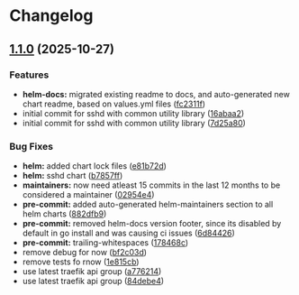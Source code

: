 # Changelog

## [1.1.0](https://github.com/shinybrar/deployments/compare/sshd-1.0.1...sshd-1.1.0) (2025-10-27)


### Features

* **helm-docs:** migrated existing readme to docs, and auto-generated new chart readme, based on values.yml files ([fc2311f](https://github.com/shinybrar/deployments/commit/fc2311f11767056b3cc612f45af6e1e87e470ea3))
* initial commit for sshd with common utility library ([16abaa2](https://github.com/shinybrar/deployments/commit/16abaa2ce713269414e492eed12b9504a70d4713))
* initial commit for sshd with common utility library ([7d25a80](https://github.com/shinybrar/deployments/commit/7d25a80c32e122ce0dfcdccaae2c11d36ae12436))


### Bug Fixes

* **helm:** added chart lock files ([e81b72d](https://github.com/shinybrar/deployments/commit/e81b72d06dacf2a2c797afc5368db81f57c95bc1))
* **helm:** sshd chart ([b7857ff](https://github.com/shinybrar/deployments/commit/b7857ff3fadd3dd856b539de0e4fa1cd3bab56c4))
* **maintainers:** now need atleast 15 commits in the last 12 months to be considered a maintainer ([02954e4](https://github.com/shinybrar/deployments/commit/02954e4e190774cf4756e9b3f90594eac2a80499))
* **pre-commit:** added auto-generated helm-maintainers section to all helm charts ([882dfb9](https://github.com/shinybrar/deployments/commit/882dfb9f2cf2f0d1b3615d7768b92a2f39c122b8))
* **pre-commit:** removed helm-docs version footer, since its disabled by default in go install and was causing ci issues ([6d84426](https://github.com/shinybrar/deployments/commit/6d844263ef0af30047f09e47d6c0c63ae7d1c1c9))
* **pre-commit:** trailing-whitespaces ([178468c](https://github.com/shinybrar/deployments/commit/178468c8082ca69a395ebc5e185a2186afbb3335))
* remove debug for now ([bf2c03d](https://github.com/shinybrar/deployments/commit/bf2c03debbc7f6feedd94637e576a2a65d1088f6))
* remove tests fo rnow ([1e815cb](https://github.com/shinybrar/deployments/commit/1e815cbd5afd8e26a71e9ed99ee7f2d7737a66d3))
* use latest traefik api group ([a776214](https://github.com/shinybrar/deployments/commit/a776214ae68a91a3dab99d67608972558a21b247))
* use latest traefik api group ([84debe4](https://github.com/shinybrar/deployments/commit/84debe45777162ae258acb51ab05c60c8d8617e5))
